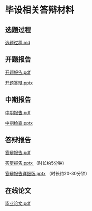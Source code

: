 # 毕设相关答辩材料

## 选题过程
[选题过程.md](./选题过程.md)

## 开题报告
[开题报告.pdf](./%E5%BC%80%E9%A2%98%E6%8A%A5%E5%91%8A.pdf)

[开题答辩.pptx](%E5%BC%80%E9%A2%98%E7%AD%94%E8%BE%A9.pptx)
## 中期报告
[中期报告.pdf](./%E4%B8%AD%E6%9C%9F%E6%8A%A5%E5%91%8A.pdf)

[中期检查.pptx](./%E4%B8%AD%E6%9C%9F%E6%A3%80%E6%9F%A5.pptx)
## 答辩报告
[答辩报告.pdf](./%E7%AD%94%E8%BE%A9%E6%8A%A5%E5%91%8A.pdf)

[答辩报告.pptx ](./%E7%AD%94%E8%BE%A9%E6%8A%A5%E5%91%8A.pptx)（时长约5分钟）

[答辩报告详细版.pptx](./%E7%AD%94%E8%BE%A9%E6%8A%A5%E5%91%8A%E8%AF%A6%E7%BB%86%E7%89%88.pptx) （时长约20-30分钟）
## 在线论文

[毕业论文.pdf](./%E6%AF%95%E4%B8%9A%E8%AE%BA%E6%96%87.pdf)